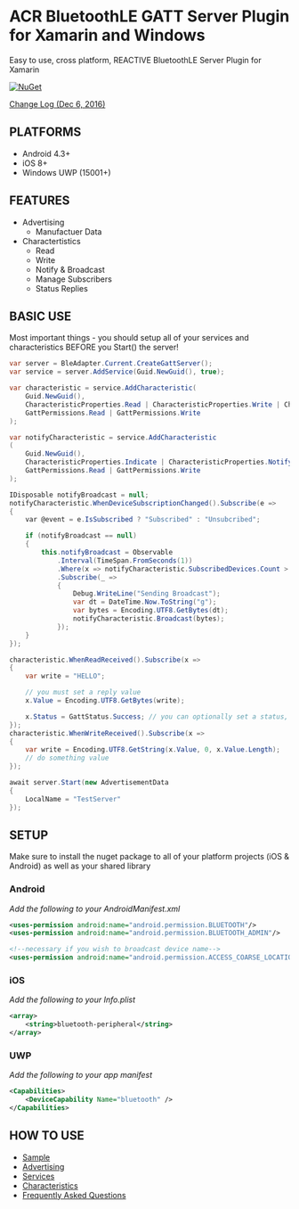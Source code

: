 # ACR BluetoothLE GATT Server Plugin for Xamarin and Windows
Easy to use, cross platform, REACTIVE BluetoothLE Server Plugin for Xamarin

[![NuGet](https://img.shields.io/nuget/v/Acr.Ble.Server.svg?maxAge=2592000)](https://www.nuget.org/packages/Acr.Ble.Server/)

[Change Log (Dec 6, 2016)](docs/changelog.md)


## PLATFORMS

* Android 4.3+
* iOS 8+
* Windows UWP (15001+)


## FEATURES

* Advertising
    * Manufactuer Data
* Charactertistics
    * Read
    * Write
    * Notify & Broadcast
    * Manage Subscribers
    * Status Replies


## BASIC USE

Most important things - you should setup all of your services and characteristics BEFORE you Start() the server!

```csharp
var server = BleAdapter.Current.CreateGattServer();
var service = server.AddService(Guid.NewGuid(), true);

var characteristic = service.AddCharacteristic(
    Guid.NewGuid(),
    CharacteristicProperties.Read | CharacteristicProperties.Write | CharacteristicProperties.WriteWithoutResponse,
    GattPermissions.Read | GattPermissions.Write
);

var notifyCharacteristic = service.AddCharacteristic
(
    Guid.NewGuid(),
    CharacteristicProperties.Indicate | CharacteristicProperties.Notify,
    GattPermissions.Read | GattPermissions.Write
);

IDisposable notifyBroadcast = null;
notifyCharacteristic.WhenDeviceSubscriptionChanged().Subscribe(e =>
{
    var @event = e.IsSubscribed ? "Subscribed" : "Unsubcribed";

    if (notifyBroadcast == null)
    {
        this.notifyBroadcast = Observable
            .Interval(TimeSpan.FromSeconds(1))
            .Where(x => notifyCharacteristic.SubscribedDevices.Count > 0)
            .Subscribe(_ =>
            {
                Debug.WriteLine("Sending Broadcast");
                var dt = DateTime.Now.ToString("g");
                var bytes = Encoding.UTF8.GetBytes(dt);
                notifyCharacteristic.Broadcast(bytes);
            });
    }
});

characteristic.WhenReadReceived().Subscribe(x =>
{
    var write = "HELLO";

    // you must set a reply value
    x.Value = Encoding.UTF8.GetBytes(write);

    x.Status = GattStatus.Success; // you can optionally set a status, but it defaults to Success
});
characteristic.WhenWriteReceived().Subscribe(x =>
{
    var write = Encoding.UTF8.GetString(x.Value, 0, x.Value.Length);
    // do something value
});

await server.Start(new AdvertisementData
{
    LocalName = "TestServer"
});
```

## SETUP

Make sure to install the nuget package to all of your platform projects (iOS & Android) as well as your shared library

### Android

_Add the following to your AndroidManifest.xml_
 
```xml
<uses-permission android:name="android.permission.BLUETOOTH"/>
<uses-permission android:name="android.permission.BLUETOOTH_ADMIN"/>

<!--necessary if you wish to broadcast device name-->
<uses-permission android:name="android.permission.ACCESS_COARSE_LOCATION" />
```

### iOS
_Add the following to your Info.plist_

```xml
<array>
    <string>bluetooth-peripheral</string>
</array>
```

### UWP
_Add the following to your app manifest_

```xml
<Capabilities>
    <DeviceCapability Name="bluetooth" />
</Capabilities>
```

## HOW TO USE

* [Sample](https://github.com/aritchie/bleserver/blob/master/Samples/Samples/ViewModels/EasyServerViewModel.cs)
* [Advertising](docs/advertising.md)
* [Services](docs/services.md)
* [Characteristics](docs/characteristics.md)
* [Frequently Asked Questions](docs/faq.md)